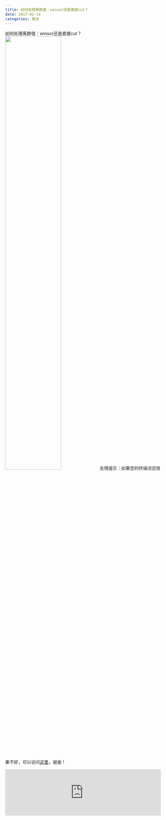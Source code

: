 ```yaml
---
title: 如何处理离群值：winsor还是直接cut？
date: 2017-02-14
categories: 推文
---
```

如何处理离群值：winsor还是直接cut？
<img src="http://mmbiz.qpic.cn/mmbiz_jpg/ACviaWTBFxhbmJH3lUl7TphnQoAcl158tibiaDAqia1HyEicJaBH5iaWaibqumvbDBT9xKEJuoGSicC6b4wibe9ETDaM8Ww/0?wx_fmt=jpeg" style="width: 60%; height: auto;"/><!--more-->
友情提示：如果您的终端浏览效果不好，可以访问[这里](https://stata-club.github.io/stata_article/2017-02-14.html)，谢谢！
<iframe src="https://stata-club.github.io/stata_article/2017-02-14.html" id="iframepage" frameborder="0" scrolling="no" marginheight="0" marginwidth="0" width="100%" onLoad="iFrameHeight()"></iframe>
<script type="text/javascript" language="javascript">
function iFrameHeight() {
var ifm= document.getElementById("iframepage");
var subWeb = document.frames ? document.frames["iframepage"].document : ifm.contentDocument;   
if(ifm != null && subWeb != null) {
 ifm.height = subWeb.body.scrollHeight;
} 
} 
</script> 

